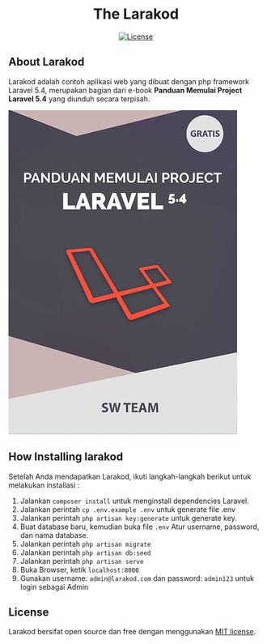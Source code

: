 <h1 align="center">The Larakod</h1>

<p align="center">
<a href="http://opensource.org/licenses/MIT"><img src="https://poser.pugx.org/laravel/framework/license.svg" alt="License"></a>
</p>

## About Larakod

Larakod adalah contoh aplikasi web yang dibuat dengan php framework Laravel 5.4, merupakan bagian dari e-book **Panduan Memulai Project Laravel 5.4** yang diunduh secara terpisah.

!['Cover Ebook Panduan Memulai Project laravel 5.4'](public/source/Cover.jpg)

## How Installing larakod 

Setelah Anda mendapatkan Larakod, ikuti langkah-langkah berikut untuk melakukan installasi :
1. Jalankan `composer install` untuk menginstall dependencies Laravel.
2. Jalankan perintah `cp .env.example .env` untuk generate file .env
3. Jalankan perintah `php artisan key:generate` untuk generate key.
4. Buat database baru, kemudian buka file `.env` Atur username, password, dan nama database.
5. Jalankan perintah `php artisan migrate`
6. Jalankan perintah `php artisan db:seed`
7. Jalankan perintah `php artisan serve`
8. Buka Browser, ketik `localhost:8000`
9. Gunakan username: `admin@larakod.com` dan password: `admin123` untuk login sebagai Admin


## License

Larakod bersifat open source dan free dengan menggunakan [MIT license](http://opensource.org/licenses/MIT).
